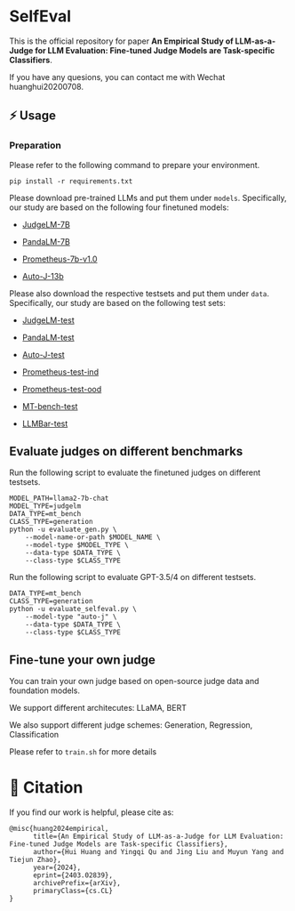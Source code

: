 # SelfEval

This is the official repository for paper **An Empirical Study of LLM-as-a-Judge for LLM Evaluation: Fine-tuned Judge Models are Task-specific Classifiers**.

If you have any quesions, you can contact me with Wechat huanghui20200708.

## ⚡️ Usage
### Preparation
Please refer to the following command to prepare your environment.

```shell
pip install -r requirements.txt
```
Please download pre-trained LLMs and put them under ``models``. Specifically, our study are based on the following four finetuned models:

* [JudgeLM-7B](https://huggingface.co/BAAI/JudgeLM-7B-v1.0)

* [PandaLM-7B](https://huggingface.co/WeOpenML/PandaLM-7B-v1)

* [Prometheus-7b-v1.0](https://huggingface.co/kaist-ai/prometheus-7b-v1.0)

* [Auto-J-13b](https://huggingface.co/GAIR/autoj-13b)

Please also download the respective testsets and put them under ``data``. Specifically, our study are based on the following test sets:

* [JudgeLM-test](https://huggingface.co/datasets/BAAI/JudgeLM-100K/)

* [PandaLM-test](https://github.com/WeOpenML/PandaLM/blob/main/data/testset-v1.json)

* [Auto-J-test](https://github.com/GAIR-NLP/auto-j/blob/main/data/test/testdata_pairwise.jsonl)

* [Prometheus-test-ind](https://github.com/kaistAI/prometheus/blob/main/evaluation/benchmark/data/feedback_collection_test.json)

* [Prometheus-test-ood](https://github.com/kaistAI/prometheus/blob/main/evaluation/benchmark/data/feedback_collection_ood_test.json)

* [MT-bench-test](https://huggingface.co/datasets/lmsys/mt_bench_human_judgments)

* [LLMBar-test](https://github.com/princeton-nlp/LLMBar/tree/main/Dataset/LLMBar)

## Evaluate judges on different benchmarks

Run the following script to evaluate the finetuned judges on different testsets.

```shell
MODEL_PATH=llama2-7b-chat
MODEL_TYPE=judgelm
DATA_TYPE=mt_bench
CLASS_TYPE=generation
python -u evaluate_gen.py \
    --model-name-or-path $MODEL_NAME \
    --model-type $MODEL_TYPE \
    --data-type $DATA_TYPE \
    --class-type $CLASS_TYPE
```

Run the following script to evaluate GPT-3.5/4 on different testsets.

```shell
DATA_TYPE=mt_bench
CLASS_TYPE=generation
python -u evaluate_selfeval.py \
    --model-type "auto-j" \
    --data-type $DATA_TYPE \
    --class-type $CLASS_TYPE
```

## Fine-tune your own judge
You can train your own judge based on open-source judge data and foundation models.

We support different architecutes: LLaMA, BERT

We also support different judge schemes: Generation, Regression, Classification

Please refer to ``train.sh`` for more details

# 💬 Citation
If you find our work is helpful, please cite as:

```
@misc{huang2024empirical,
      title={An Empirical Study of LLM-as-a-Judge for LLM Evaluation: Fine-tuned Judge Models are Task-specific Classifiers}, 
      author={Hui Huang and Yingqi Qu and Jing Liu and Muyun Yang and Tiejun Zhao},
      year={2024},
      eprint={2403.02839},
      archivePrefix={arXiv},
      primaryClass={cs.CL}
}
```
